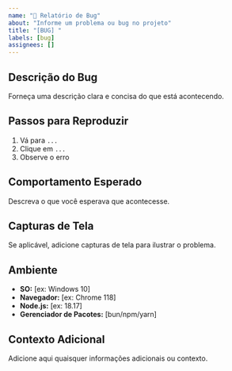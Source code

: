 ```yaml
---
name: "🐞 Relatório de Bug"
about: "Informe um problema ou bug no projeto"
title: "[BUG] "
labels: [bug]
assignees: []
---
```


## Descrição do Bug

Forneça uma descrição clara e concisa do que está acontecendo.

## Passos para Reproduzir

1. Vá para `...`
2. Clique em `...`
3. Observe o erro

## Comportamento Esperado

Descreva o que você esperava que acontecesse.

## Capturas de Tela

Se aplicável, adicione capturas de tela para ilustrar o problema.

## Ambiente

- **SO:** [ex: Windows 10]
- **Navegador:** [ex: Chrome 118]
- **Node.js:** [ex: 18.17]
- **Gerenciador de Pacotes:** [bun/npm/yarn]

## Contexto Adicional

Adicione aqui quaisquer informações adicionais ou contexto.
